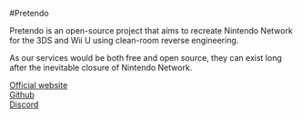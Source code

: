 #Pretendo

Pretendo is an open-source project that aims to recreate Nintendo Network for the 3DS and Wii U using clean-room reverse engineering.

As our services would be both free and open source, they can exist long after the inevitable closure of Nintendo Network.

[Official website](https://pretendo.network/)  
[Github](https://github.com/PretendoNetwork)  
[Discord](https://invite.gg/pretendo)  